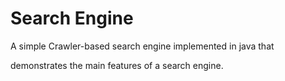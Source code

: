 # Search Engine

A simple Crawler-based search engine implemented in java that 

demonstrates the main features of a search engine.


